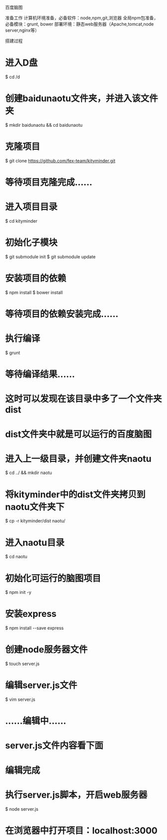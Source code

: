 百度脑图

准备工作
计算机环境准备，必备软件：node,npm,git,浏览器
全局npm包准备，必备模块：grunt, bower
部署环境：静态web服务器（Apache,tomcat,node server,nginx等）

搭建过程
# 进入D盘
$ cd /d
# 创建baidunaotu文件夹，并进入该文件夹
$ mkdir baidunaotu && cd baidunaotu
# 克隆项目
$ git clone https://github.com/fex-team/kityminder.git
# 等待项目克隆完成......
# 进入项目目录
$ cd kityminder
# 初始化子模块
$ git submodule init
$ git submodule update

# 安装项目的依赖
$ npm install
$ bower install
# 等待项目的依赖安装完成......
# 执行编译
$ grunt
# 等待编译结果......
# 这时可以发现在该目录中多了一个文件夹dist
# dist文件夹中就是可以运行的百度脑图

# 进入上一级目录，并创建文件夹naotu
$ cd ../ && mkdir naotu
# 将kityminder中的dist文件夹拷贝到naotu文件夹下
$ cp -r kityminder/dist naotu/
# 进入naotu目录
$ cd naotu
# 初始化可运行的脑图项目
$ npm init -y
# 安装express
$ npm install --save express
# 创建node服务器文件
$ touch server.js
# 编辑server.js文件
$ vim server.js
# ......编辑中......
# server.js文件内容看下面
# 编辑完成
# 执行server.js脚本，开启web服务器
$ node server.js
# 在浏览器中打开项目：localhost:3000